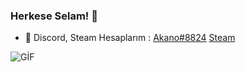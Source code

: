 

### Herkese Selam! 👋

- 🌊 Discord, Steam Hesaplarım : [Akano#8824](https://discord.com/channels/@me) [Steam](https://steamcommunity.com/profiles/76561199044085364)

![GİF](https://cdn.discordapp.com/attachments/821164454825295892/824553152455508009/Vanda84.gif)








